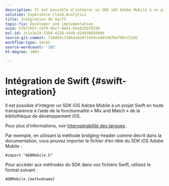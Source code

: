 ```yaml
---
description: Il est possible d’intégrer un SDK iOS Adobe Mobile à un projet Swift en toute transparence à l’aide de la fonctionnalité « Mix and Match » de la bibliothèque de développement iOS.
solution: Experience Cloud,Analytics
title: Intégration de Swift
topic-fix: Developer and implementation
uuid: 5fb77b57-cbf9-4bcf-8b41-65a933bf9336
exl-id: 3c1a2e28-53b0-4128-a5d9-d2403885098d
source-git-commit: f18d65c738ba16d9f1459ca485d87be708cf23d2
workflow-type: tm+mt
source-wordcount: '102'
ht-degree: 100%

---
```


# Intégration de Swift {#swift-integration}

Il est possible d’intégrer un SDK iOS Adobe Mobile à un projet Swift en toute transparence à l’aide de la fonctionnalité « Mix and Match » de la bibliothèque de développement iOS.

Pour plus d’informations, voir [Interopérabilité des langues](https://developer.apple.com/documentation/swift#2984801.html).

Par exemple, en utilisant la méthode bridging-header comme décrit dans la documentation, vous pouvez importer le fichier d’en-tête du SDK iOS Adobe Mobile :

```
#import "ADBMobile.h"
```

Pour accéder aux méthodes du SDK dans vos fichiers Swift, utilisez le format suivant :

```
ADBMobile.{methodname}
```
